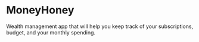 # MoneyHoney
Wealth management app that will help you keep track of your subscriptions, budget, and your monthly spending. 
